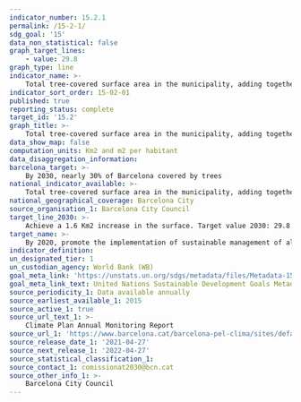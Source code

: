 ```yaml
---
indicator_number: 15.2.1
permalink: /15-2-1/
sdg_goal: '15'
data_non_statistical: false
graph_target_lines:
    - value: 29.8
graph_type: line
indicator_name: >-
    Total tree-covered surface area in the municipality, adding together urban and woodland green areas
indicator_sort_order: 15-02-01
published: true
reporting_status: complete
target_id: '15.2'
graph_title: >-
    Total tree-covered surface area in the municipality, adding together urban and woodland green areas
data_show_map: false
computation_units: Km2 and m2 per habitant
data_disaggregation_information:
barcelona_target: >-
    By 2030, nearly 30% of Barcelona covered by trees
national_indicator_available: >-
    Total tree-covered surface area in the municipality, adding together urban and woodland green areas
national_geographical_coverage: Barcelona City
source_organisation_1: Barcelona City Council
target_line_2030: >-
    Achieve a 1.6 Km2 increase in the surface. Target value 2030: 29.8 Km2 and 18.6 m2 per habitant
target_name: >-
    By 2020, promote the implementation of sustainable management of all types of forests, halt deforestation, restore degraded forests and substantially increase afforestation and reforestation globally
indicator_definition:
un_designated_tier: 1
un_custodian_agency: World Bank (WB)
goal_meta_link: 'https://unstats.un.org/sdgs/metadata/files/Metadata-15-02-01.pdf'
goal_meta_link_text: United Nations Sustainable Development Goals Metadata (pdf 894kB)
source_periodicity_1: Data available annually
source_earliest_available_1: 2015
source_active_1: true
source_url_text_1: >-
    Climate Plan Annual Monitoring Report
source_url_1: 'https://www.barcelona.cat/barcelona-pel-clima/sites/default/files/documents/pla_pel_clima_-_informe_anual201841219.pdf'
source_release_date_1: '2021-04-27'
source_next_release_1: '2022-04-27'
source_statistical_classification_1: 
source_contact_1: comissionat2030@bcn.cat
source_other_info_1: >-
    Barcelona City Council
---
```

